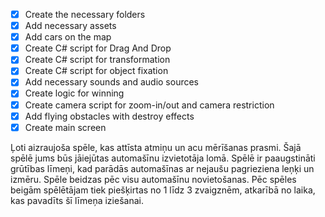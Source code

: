 - [x] Create the necessary folders
- [x] Add necessary assets
- [x] Add cars on the map
- [x] Create C# script for Drag And Drop
- [x] Create C# script for transformation
- [x] Create C# script for object fixation
- [x] Add necessary sounds and audio sources
- [x] Create logic for winning
- [x] Create camera script for zoom-in/out and camera restriction
- [x] Add flying obstacles with destroy effects
- [x] Create main screen

Ļoti aizraujoša spēle, kas attīsta atmiņu un acu mērīšanas prasmi.
Šajā spēlē jums būs jāiejūtas automašīnu izvietotāja lomā. Spēlē ir paaugstināti grūtības līmeņi, kad parādās automašīnas ar nejaušu pagrieziena leņķi un izmēru.
Spēle beidzas pēc visu automašīnu novietošanas. Pēc spēles beigām spēlētājam tiek piešķirtas no 1 līdz 3 zvaigznēm,  atkarībā no laika, kas pavadīts šī līmeņa iziešanai.
